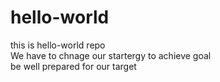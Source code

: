 # hello-world
this is hello-world repo
<br>
We have to chnage our startergy to achieve goal 
<br>
be well prepared for our target
